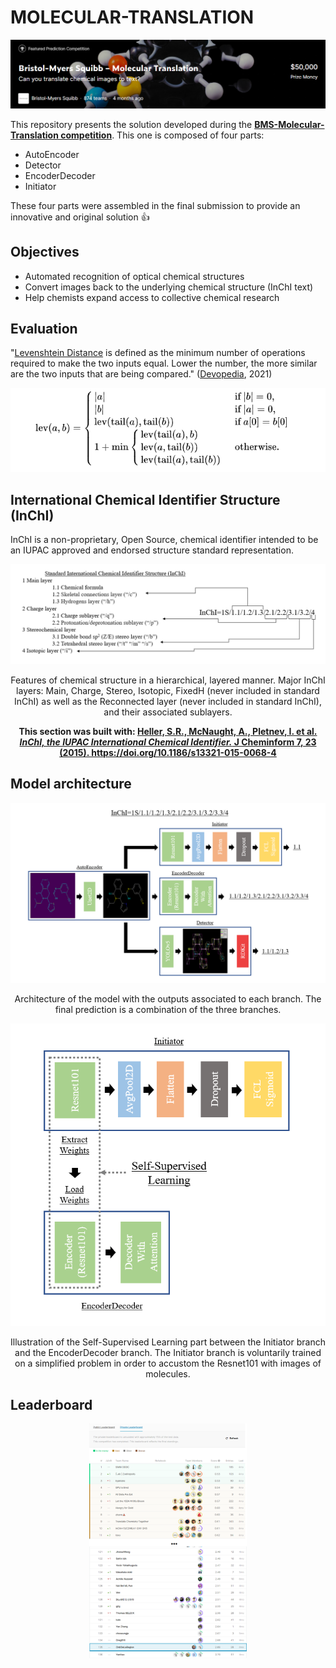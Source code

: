 # MOLECULAR-TRANSLATION

<p align="center">
  <img src="./img/bristol.png">
</p>

This repository presents the solution developed during the **[BMS-Molecular-Translation competition](https://www.kaggle.com/c/bms-molecular-translation)**.
This one is composed of four parts:
* AutoEncoder
* Detector
* EncoderDecoder
* Initiator

These four parts were assembled in the final submission to provide an innovative and original solution 👍

## Objectives
* Automated recognition of optical chemical structures 
* Convert images back to the underlying chemical structure (InChI text) 
* Help chemists expand access to collective chemical research

## Evaluation

"[Levenshtein Distance](https://medium.com/@ethannam/understanding-the-levenshtein-distance-equation-for-beginners-c4285a5604f0) is defined as the minimum number of operations required to make the two inputs equal. Lower the number, the more similar are the two inputs that are being compared." ([Devopedia](https://devopedia.org/levenshtein-distance), 2021)

<p align="center">
  <img src="./img/evaluation.png">
</p>

## International Chemical Identifier Structure (InChI)

InChI is a non-proprietary, Open Source, chemical identifier intended to be an IUPAC approved and endorsed structure standard representation.

<p align="center">
  <img src="./img/Structure.png">
   <p align="center">
    Features of chemical structure in a hierarchical, layered manner. Major InChI layers: Main, Charge, Stereo, Isotopic, FixedH (never included in standard InChI) as well as the Reconnected layer (never included in standard InChI), and their associated sublayers.
  </p>
</p>

<p align="center">
  <b> This section was built with: <a href="https://jcheminf.biomedcentral.com/articles/10.1186/s13321-015-0068-4"> Heller, S.R., McNaught, A., Pletnev, I. et al. <i>InChI, the IUPAC International Chemical Identifier.</i> J Cheminform 7, 23 (2015). https://doi.org/10.1186/s13321-015-0068-4 </a>
  </b>
</p>

## Model architecture

<p align="center">
  <img src="./img/Architecture_0.png">
   <p align="center">
    Architecture of the model with the outputs associated to each branch. The final prediction is a combination of the three branches.
  </p>
</p>

<p align="center">
  <img src="./img/Architecture_1.png">
   <p align="center">
    Illustration of the Self-Supervised Learning part between the Initiator branch and the EncoderDecoder branch. The Initiator branch is voluntarily trained on a simplified problem in order to accustom the Resnet101 with images of molecules.
  </p>
</p>

## Leaderboard

<p align="center">
  <img src="./img/Score.png" width=50% height=50%>
</p>
